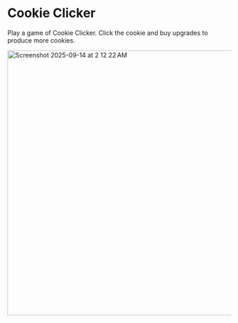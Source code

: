 # Cookie Clicker

Play a game of Cookie Clicker. Click the cookie and buy upgrades to produce more cookies.

<img width="798" height="596" alt="Screenshot 2025-09-14 at 2 12 22 AM" src="https://github.com/user-attachments/assets/d28e6dc9-4ec8-481e-9ed6-262e5e7955a7" />
